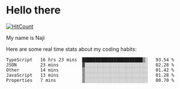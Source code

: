 # Hello there

[![HitCount](http://hits.dwyl.com/na-ji/na-ji.svg)](https://youtu.be/dQw4w9WgXcQ)

My name is Naji

Here are some real time stats about my coding habits:

<!--START_SECTION:waka-->
```text
TypeScript   16 hrs 23 mins  ███████████████████████▒░   93.54 % 
JSON         23 mins         ▓░░░░░░░░░░░░░░░░░░░░░░░░   02.28 % 
Other        14 mins         ▒░░░░░░░░░░░░░░░░░░░░░░░░   01.42 % 
JavaScript   13 mins         ▒░░░░░░░░░░░░░░░░░░░░░░░░   01.28 % 
Properties   7 mins          ▒░░░░░░░░░░░░░░░░░░░░░░░░   00.70 % 
```
<!--END_SECTION:waka-->
